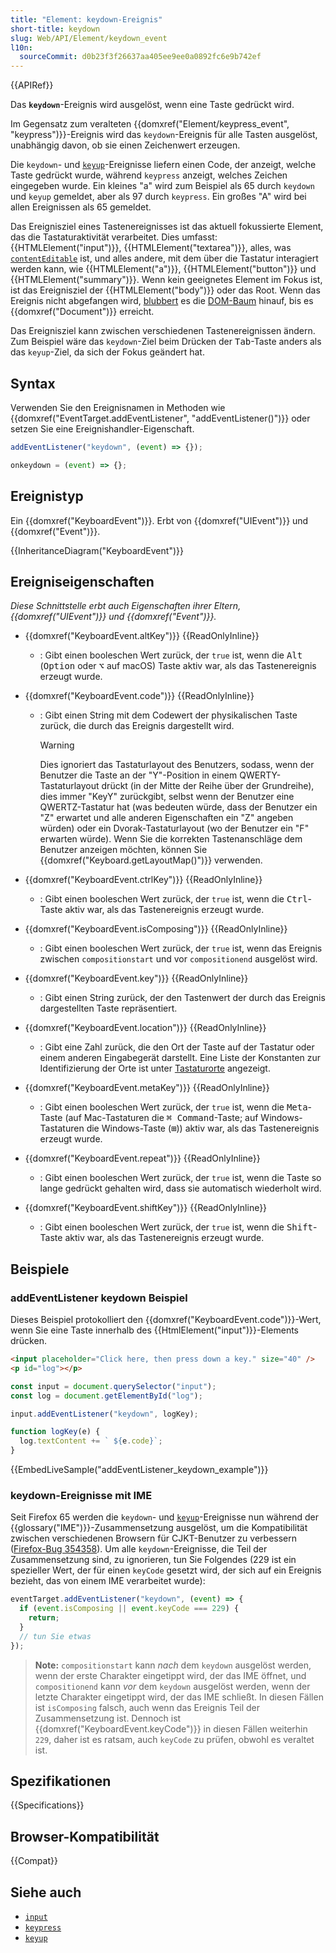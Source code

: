 ```yaml
---
title: "Element: keydown-Ereignis"
short-title: keydown
slug: Web/API/Element/keydown_event
l10n:
  sourceCommit: d0b23f3f26637aa405ee9ee0a0892fc6e9b742ef
---
```


{{APIRef}}

Das **`keydown`**-Ereignis wird ausgelöst, wenn eine Taste gedrückt wird.

Im Gegensatz zum veralteten {{domxref("Element/keypress_event", "keypress")}}-Ereignis wird das `keydown`-Ereignis für alle Tasten ausgelöst, unabhängig davon, ob sie einen Zeichenwert erzeugen.

Die `keydown`- und [`keyup`](/de/docs/Web/API/Element/keyup_event)-Ereignisse liefern einen Code, der anzeigt, welche Taste gedrückt wurde, während `keypress` anzeigt, welches Zeichen eingegeben wurde. Ein kleines "a" wird zum Beispiel als 65 durch `keydown` und `keyup` gemeldet, aber als 97 durch `keypress`. Ein großes "A" wird bei allen Ereignissen als 65 gemeldet.

Das Ereignisziel eines Tastenereignisses ist das aktuell fokussierte Element, das die Tastaturaktivität verarbeitet. Dies umfasst: {{HTMLElement("input")}}, {{HTMLElement("textarea")}}, alles, was [`contentEditable`](/de/docs/Web/HTML/Global_attributes/contenteditable) ist, und alles andere, mit dem über die Tastatur interagiert werden kann, wie {{HTMLElement("a")}}, {{HTMLElement("button")}} und {{HTMLElement("summary")}}. Wenn kein geeignetes Element im Fokus ist, ist das Ereignisziel der {{HTMLElement("body")}} oder das Root. Wenn das Ereignis nicht abgefangen wird, [blubbert](/de/docs/Learn/JavaScript/Building_blocks/Event_bubbling) es die [DOM-Baum](/de/docs/Web/API/Document_Object_Model/Using_the_Document_Object_Model#what_is_a_dom_tree) hinauf, bis es {{domxref("Document")}} erreicht.

Das Ereignisziel kann zwischen verschiedenen Tastenereignissen ändern. Zum Beispiel wäre das `keydown`-Ziel beim Drücken der <kbd>Tab</kbd>-Taste anders als das `keyup`-Ziel, da sich der Fokus geändert hat.

## Syntax

Verwenden Sie den Ereignisnamen in Methoden wie {{domxref("EventTarget.addEventListener", "addEventListener()")}} oder setzen Sie eine Ereignishandler-Eigenschaft.

```js
addEventListener("keydown", (event) => {});

onkeydown = (event) => {};
```

## Ereignistyp

Ein {{domxref("KeyboardEvent")}}. Erbt von {{domxref("UIEvent")}} und {{domxref("Event")}}.

{{InheritanceDiagram("KeyboardEvent")}}

## Ereigniseigenschaften

_Diese Schnittstelle erbt auch Eigenschaften ihrer Eltern, {{domxref("UIEvent")}} und {{domxref("Event")}}._

- {{domxref("KeyboardEvent.altKey")}} {{ReadOnlyInline}}

  - : Gibt einen booleschen Wert zurück, der `true` ist, wenn die <kbd>Alt</kbd> (<kbd>Option</kbd> oder <kbd>⌥</kbd> auf macOS) Taste aktiv war, als das Tastenereignis erzeugt wurde.

- {{domxref("KeyboardEvent.code")}} {{ReadOnlyInline}}

  - : Gibt einen String mit dem Codewert der physikalischen Taste zurück, die durch das Ereignis dargestellt wird.

    > [!WARNING]
    > Dies ignoriert das Tastaturlayout des Benutzers, sodass, wenn der Benutzer die Taste an der "Y"-Position in einem QWERTY-Tastaturlayout drückt (in der Mitte der Reihe über der Grundreihe), dies immer "KeyY" zurückgibt, selbst wenn der Benutzer eine QWERTZ-Tastatur hat (was bedeuten würde, dass der Benutzer ein "Z" erwartet und alle anderen Eigenschaften ein "Z" angeben würden) oder ein Dvorak-Tastaturlayout (wo der Benutzer ein "F" erwarten würde). Wenn Sie die korrekten Tastenanschläge dem Benutzer anzeigen möchten, können Sie {{domxref("Keyboard.getLayoutMap()")}} verwenden.

- {{domxref("KeyboardEvent.ctrlKey")}} {{ReadOnlyInline}}

  - : Gibt einen booleschen Wert zurück, der `true` ist, wenn die <kbd>Ctrl</kbd>-Taste aktiv war, als das Tastenereignis erzeugt wurde.

- {{domxref("KeyboardEvent.isComposing")}} {{ReadOnlyInline}}
  - : Gibt einen booleschen Wert zurück, der `true` ist, wenn das Ereignis zwischen `compositionstart` und vor `compositionend` ausgelöst wird.
- {{domxref("KeyboardEvent.key")}} {{ReadOnlyInline}}
  - : Gibt einen String zurück, der den Tastenwert der durch das Ereignis dargestellten Taste repräsentiert.
- {{domxref("KeyboardEvent.location")}} {{ReadOnlyInline}}
  - : Gibt eine Zahl zurück, die den Ort der Taste auf der Tastatur oder einem anderen Eingabegerät darstellt. Eine Liste der Konstanten zur Identifizierung der Orte ist unter [Tastaturorte](/de/docs/Web/API/KeyboardEvent#keyboard_locations) angezeigt.
- {{domxref("KeyboardEvent.metaKey")}} {{ReadOnlyInline}}

  - : Gibt einen booleschen Wert zurück, der `true` ist, wenn die <kbd>Meta</kbd>-Taste (auf Mac-Tastaturen die <kbd>⌘ Command</kbd>-Taste; auf Windows-Tastaturen die Windows-Taste (<kbd>⊞</kbd>)) aktiv war, als das Tastenereignis erzeugt wurde.

- {{domxref("KeyboardEvent.repeat")}} {{ReadOnlyInline}}
  - : Gibt einen booleschen Wert zurück, der `true` ist, wenn die Taste so lange gedrückt gehalten wird, dass sie automatisch wiederholt wird.
- {{domxref("KeyboardEvent.shiftKey")}} {{ReadOnlyInline}}

  - : Gibt einen booleschen Wert zurück, der `true` ist, wenn die <kbd>Shift</kbd>-Taste aktiv war, als das Tastenereignis erzeugt wurde.

## Beispiele

### addEventListener keydown Beispiel

Dieses Beispiel protokolliert den {{domxref("KeyboardEvent.code")}}-Wert, wenn Sie eine Taste innerhalb des {{HtmlElement("input")}}-Elements drücken.

```html
<input placeholder="Click here, then press down a key." size="40" />
<p id="log"></p>
```

```js
const input = document.querySelector("input");
const log = document.getElementById("log");

input.addEventListener("keydown", logKey);

function logKey(e) {
  log.textContent += ` ${e.code}`;
}
```

{{EmbedLiveSample("addEventListener_keydown_example")}}

### keydown-Ereignisse mit IME

Seit Firefox 65 werden die `keydown`- und [`keyup`](/de/docs/Web/API/Element/keyup_event)-Ereignisse nun während der {{glossary("IME")}}-Zusammensetzung ausgelöst, um die Kompatibilität zwischen verschiedenen Browsern für CJKT-Benutzer zu verbessern ([Firefox-Bug 354358](https://bugzil.la/354358)). Um alle `keydown`-Ereignisse, die Teil der Zusammensetzung sind, zu ignorieren, tun Sie Folgendes (229 ist ein spezieller Wert, der für einen `keyCode` gesetzt wird, der sich auf ein Ereignis bezieht, das von einem IME verarbeitet wurde):

```js
eventTarget.addEventListener("keydown", (event) => {
  if (event.isComposing || event.keyCode === 229) {
    return;
  }
  // tun Sie etwas
});
```

> **Note:** `compositionstart` kann _nach_ dem `keydown` ausgelöst werden, wenn der erste Charakter eingetippt wird, der das IME öffnet, und `compositionend` kann _vor_ dem `keydown` ausgelöst werden, wenn der letzte Charakter eingetippt wird, der das IME schließt. In diesen Fällen ist `isComposing` falsch, auch wenn das Ereignis Teil der Zusammensetzung ist. Dennoch ist {{domxref("KeyboardEvent.keyCode")}} in diesen Fällen weiterhin `229`, daher ist es ratsam, auch `keyCode` zu prüfen, obwohl es veraltet ist.

## Spezifikationen

{{Specifications}}

## Browser-Kompatibilität

{{Compat}}

## Siehe auch

- [`input`](/de/docs/Web/API/Element/input_event)
- [`keypress`](/de/docs/Web/API/Element/keypress_event)
- [`keyup`](/de/docs/Web/API/Element/keyup_event)
